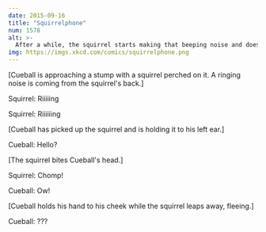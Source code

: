 ```yaml
---
date: 2015-09-16
title: "Squirrelphone"
num: 1578
alt: >-
  After a while, the squirrel starts making that beeping noise and doesn't stop until it hops back up onto the stump.
img: https://imgs.xkcd.com/comics/squirrelphone.png
---
```

[Cueball is approaching a stump with a squirrel perched on it. A ringing noise is coming from the squirrel's back.]

Squirrel: Riiiiing

Squirrel: Riiiiiing

[Cueball has picked up the squirrel and is holding it to his left ear.]

Cueball: Hello?

[The squirrel bites Cueball's head.]

Squirrel: Chomp!

Cueball: Ow!

[Cueball holds his hand to his cheek while the squirrel leaps away, fleeing.]

Cueball: ???